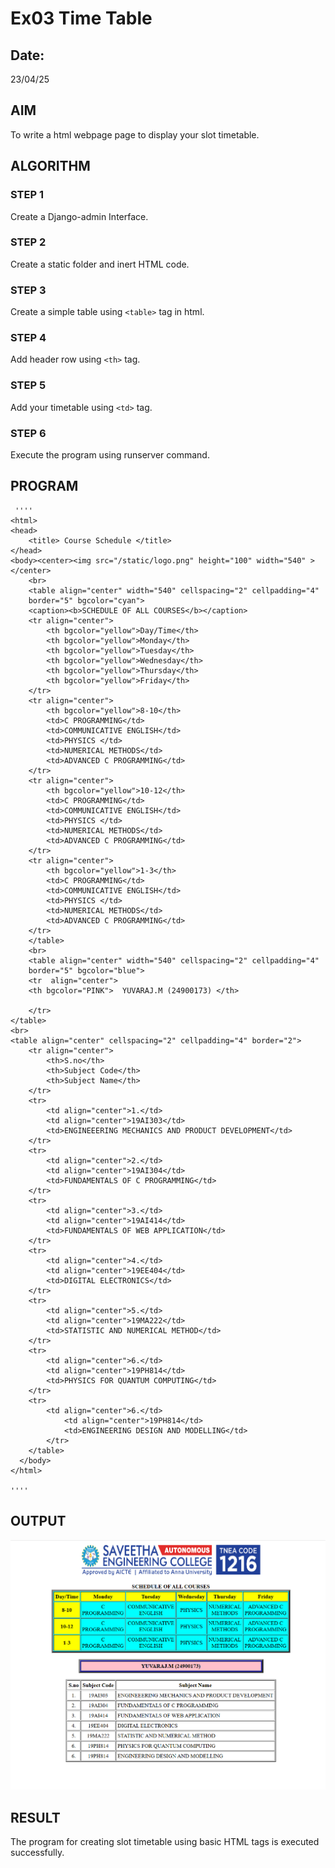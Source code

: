 # Ex03 Time Table
## Date:
23/04/25
## AIM
To write a html webpage page to display your slot timetable.

## ALGORITHM
### STEP 1
Create a Django-admin Interface.

### STEP 2
Create a static folder and inert HTML code.

### STEP 3
Create a simple table using ```<table>``` tag in html.

### STEP 4
Add header row using ```<th>``` tag.

### STEP 5
Add your timetable using ```<td>``` tag.

### STEP 6
Execute the program using runserver command.

## PROGRAM
     ''''
    <html>
    <head>
        <title> Course Schedule </title>
    </head>
    <body><center><img src="/static/logo.png" height="100" width="540" ></center>
        <br>
        <table align="center" width="540" cellspacing="2" cellpadding="4"
        border="5" bgcolor="cyan">
        <caption><b>SCHEDULE OF ALL COURSES</b></caption>
        <tr align="center">
            <th bgcolor="yellow">Day/Time</th>
            <th bgcolor="yellow">Monday</th>
            <th bgcolor="yellow">Tuesday</th>
            <th bgcolor="yellow">Wednesday</th>
            <th bgcolor="yellow">Thursday</th>
            <th bgcolor="yellow">Friday</th>
        </tr>
        <tr align="center">
            <th bgcolor="yellow">8-10</th>
            <td>C PROGRAMMING</td>
            <td>COMMUNICATIVE ENGLISH</td>
            <td>PHYSICS </td>
            <td>NUMERICAL METHODS</td>
            <td>ADVANCED C PROGRAMMING</td>
        </tr>
        <tr align="center">
            <th bgcolor="yellow">10-12</th>
            <td>C PROGRAMMING</td>
            <td>COMMUNICATIVE ENGLISH</td>
            <td>PHYSICS </td>
            <td>NUMERICAL METHODS</td>
            <td>ADVANCED C PROGRAMMING</td>
        </tr>
        <tr align="center">
            <th bgcolor="yellow">1-3</th>
            <td>C PROGRAMMING</td>
            <td>COMMUNICATIVE ENGLISH</td>
            <td>PHYSICS </td>
            <td>NUMERICAL METHODS</td>
            <td>ADVANCED C PROGRAMMING</td>
        </tr>
        </table>
        <br>
        <table align="center" width="540" cellspacing="2" cellpadding="4"
        border="5" bgcolor="blue">
        <tr  align="center"> 
        <th bgcolor="PINK">  YUVARAJ.M (24900173) </th>
        
        </tr>
    </table>
    <br>
    <table align="center" cellspacing="2" cellpadding="4" border="2">
        <tr align="center">
            <th>S.no</th>
            <th>Subject Code</th>
            <th>Subject Name</th>
        </tr>
        <tr>
            <td align="center">1.</td>
            <td align="center">19AI303</td>
            <td>ENGINEEERING MECHANICS AND PRODUCT DEVELOPMENT</td>
        </tr>
        <tr>
            <td align="center">2.</td>
            <td align="center">19AI304</td>
            <td>FUNDAMENTALS OF C PROGRAMMING</td>
        </tr>
        <tr>
            <td align="center">3.</td>
            <td align="center">19AI414</td>
            <td>FUNDAMENTALS OF WEB APPLICATION</td>
        </tr>
        <tr>
            <td align="center">4.</td>
            <td align="center">19EE404</td>
            <td>DIGITAL ELECTRONICS</td>
        </tr>
        <tr>
            <td align="center">5.</td>
            <td align="center">19MA222</td>
            <td>STATISTIC AND NUMERICAL METHOD</td>
        </tr>
        <tr>
            <td align="center">6.</td>
            <td align="center">19PH814</td>
            <td>PHYSICS FOR QUANTUM COMPUTING</td>
        </tr>
        <tr>
            <td align="center">6.</td>
                <td align="center">19PH814</td>
                <td>ENGINEERING DESIGN AND MODELLING</td>
            </tr>
        </table>
      </body>
    </html>

    ''''          

## OUTPUT
![alt text](<Screenshot 2025-04-23 174609.png>)


## RESULT
The program for creating slot timetable using basic HTML tags is executed successfully.
